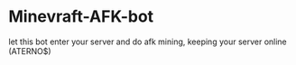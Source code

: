 # Minevraft-AFK-bot
let this bot enter your server and do afk mining, keeping your server online (ATERNO$) 
